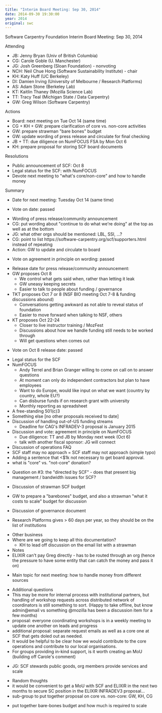 ```yaml
---
title: "Interim Board Meeting: Sep 30, 2014"
date: 2014-09-30 19:30:00
year: 2014
original: swc
---
```

<p>Software Carpentry Foundation Interim Board Meeting: Sep 30, 2014</p>
<p>Attending</p>
<ul>
<li>JB: Jenny Bryan (Univ of British Columbia)</li>
<li>CG: Carole Goble (U. Manchester)</li>
<li>JG: Josh Greenberg (Sloan Foundation) - nonvoting</li>
<li>NCH: Neil Chue Hong (Software Sustainability Institute) - chair</li>
<li>KH: Katy Huff (UC Berkeley)</li>
<li>DI: Damien Irving (University of Melbourne / Research Platforms)</li>
<li>AS: Adam Stone (Berkeley Lab)</li>
<li>KT: Kaitlin Thaney (Mozilla Science Lab)</li>
<li>TT: Tracy Teal (Michigan State / Data Carpentry)</li>
<li>GW: Greg Wilson (Software Carpentry)</li>
</ul>
<p>Actions</p>
<ul>
<li>Board: next meeting on Tue Oct 14 (same time)</li>
<li>CG + KH + GW: prepare clarification of core vs. non-core activities</li>
<li>GW: prepare strawman "bare bones" budget</li>
<li>GW: update wording of press release and circulate for final checking</li>
<li>JB + TT: due diligence on NumFOCUS FSA by Mon Oct 6</li>
<li>KH: prepare proposal for storing SCF board documents</li>
</ul>
<p>Resolutions</p>
<ul>
<li>Public announcement of SCF: Oct 8</li>
<li>Legal status for the SCF: with NumFOCUS</li>
<li>Devote next meeting to "what's core/non-core" and how to handle money</li>
</ul>
<p>Summary</p>
<ul>
<li>Date for next meeting: Tuesday Oct 14 (same time)</li>
<li><p>Vote on date: passed</p></li>
<li>Wording of press release/community announcement</li>
<li>CG: put wording about "continue to do what we're doing" at the top as well as at the bottom</li>
<li>JG: what other orgs should be mentioned: LBL, SSI, …?</li>
<li>CG: point to list https://software-carpentry.org/scf/supporters.html instead of repeating</li>
<li>Action: GW to update and circulate to board</li>
<li><p>Vote on agreement in principle on wording: passed</p></li>
<li>Release date for press release/community announcement:</li>
<li>GW proposes Oct 8
<ul>
<li>We control what gets said when, rather than letting it leak</li>
<li>GW uneasy keeping secrets</li>
<li>Easier to talk to people about funding / governance</li>
</ul></li>
<li>TKT proposes Oct 7 or 8 (NSF BIO meeting Oct 7-8 &amp; funding discussions abound)
<ul>
<li>Conversations getting awkward as not able to reveal status of foundation</li>
<li>Easier to move forward when talking to NSF, others</li>
</ul></li>
<li>KT proposes Oct 22-24
<ul>
<li>Closer to live instructor training / MozFest</li>
<li>Discussions about how we handle funding still needs to be worked through</li>
<li>Will get questions when comes out</li>
</ul></li>
<li><p>Vote on Oct 8 release date: passed</p></li>
<li>Legal status for the SCF</li>
<li>NumFOCUS
<ul>
<li>Andy Terrel and Brian Granger willing to come on call on to answer questions</li>
<li>At moment can only do independent contractors but plan to have employees</li>
<li>Want to do Europe, would like input on what we want (country by country, whole EU?)</li>
<li>Can disburse funds if on research grant with university</li>
<li>Monthly reporting as spreadsheet</li>
</ul></li>
<li>A free-standing 501(c)3</li>
<li>Something else [no other proposals received to date]</li>
<li>Discussion of handling out-of-US funding streams
<ul>
<li>Deadline for CAG's INFRADEV-3 proposal is January 2015</li>
</ul></li>
<li>Discussion and vote: agreement in principle on NumFOCUS
<ul>
<li>Due diligence: TT and JB by Monday next week (Oct 6)</li>
<li>talk with another fiscal sponsor: JG will connect</li>
</ul></li>
<li>Discussion of operations FAQ</li>
<li>SCF staff may no approach = SCF staff may not approach (simple typo)</li>
<li>Adding a sentence that &lt;$1k not necessary to get board approval.</li>
<li>what is "core" vs. "not-core" donation?</li>
<li><p>Question on #3: the "directed by SCF" - does that present big management / bandwidth issues for SCF?</p></li>
<li>Discussion of strawman SCF budget</li>
<li><p>GW to prepare a "barebones" budget, and also a strawman "what it costs to scale" budget for discussion</p></li>
<li>Discussion of governance document</li>
<li><p>Research Platforms gives &gt; 60 days per year, so they should be on the list of institutions</p></li>
<li>Other business</li>
<li>Where are we going to keep all this documentation?
<ul>
<li>KH to lead off discussion on the email list with a strawman</li>
</ul></li>
<li>Notes</li>
<li>ELIXIR can't pay Greg directly - has to be routed through an org (hence the pressure to have some entity that can catch the money and pass it on)</li>
<li><p>Main topic for next meeting: how to handle money from different sources</p></li>
<li>Additional questions</li>
<li>This may be more for internal process with institutional partners, but handling of workshop requests across distributed network of coordinators is still something to sort. (Happy to take offline, but know admin@email vs something <span class="citation">@mozilla</span> has been a discussion item for a few months)</li>
<li>proposal: everyone coordinating workshops is in a weekly meeting to update one another on leads and progress</li>
<li>additional proposal: separate request emails as well as a core one at SCF that gets doled out as needed.</li>
<li>It would be helpful to be clear how we would contribute to the core operations and contribute to our local organisations.</li>
<li>For groups providing in-kind support, is it worth creating an MoU (building off Carole's comment)</li>
<li><p>JG: SCF stewards public goods, org members provide services and scale</p></li>
<li>Random thoughts</li>
<li>it would be convenient to get a MoU with SCF and ELIXIR in the next two months to secure SC position in the ELIXIR INFRADEV3 proposal…</li>
<li>sub-group to put together proposal on core vs. non-core: GW, KH, CG</li>
<li><p>put together bare-bones budget and how much is required to scale</p></li>
</ul>
